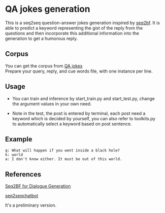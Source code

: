 # QA jokes generation
This is a seq2seq question-answer jokes generation inspired by [seq2bf](http://cn.arxiv.org/pdf/1607.00970). It is able to predict a keyword representing the gist of the reply from the questions and then incorporate this additional information into the generation to get a humorous reply.

## Corpus
You can get the corpus from [QA jokes](https://www.kaggle.com/bfinan/jokes-question-and-answer)  
Prepare your query, reply, and cue words file, with one instance per line.

## Usage
 * You can train and inference by start_train.py and start_test.py, change the argument values in your own need.

 * Note in the test, the post is entered by terminal, each post need a keyword which is decided by yourself, you can also refer to toolkits.py to automatically select a keyword based on post sentence.

## Example

    q: What will happen if you went inside a black hole?    
    k: world
    a: I don't know either. It must be out of this world.  

## References

[Seq2BF for Dialogue Generation](https://github.com/MaZhiyuanBUAA/Seq2BFforDialogueGeneration)

[seq2seqchatbot](https://github.com/ywk991112/pytorch-chatbot)

It's a preliminary version.
